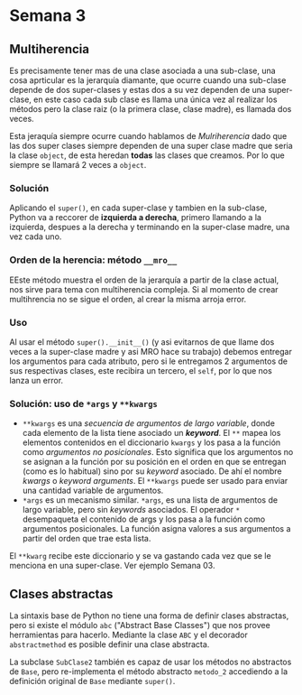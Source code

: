 # Semana 3

## Multiherencia

Es precisamente tener mas de una clase asociada a una sub-clase, una cosa aprticular es la jerarquía diamante, que ocurre cuando una sub-clase depende de dos super-clases y estas dos a su vez dependen de una super-clase, en este caso cada sub clase es llama una única vez al realizar los métodos pero la clase raiz (o la primera clase, clase madre), es llamada dos veces.

Esta jeraquía siempre ocurre cuando hablamos de *Mulriherencia* dado que las dos super clases siempre dependen de una super clase madre que seria la clase ```object```, de esta heredan **todas** las clases que creamos. Por lo que siempre se llamará 2 veces a `object`.

### Solución

Aplicando el `super()`, en cada super-clase y tambien en la sub-clase, Python va a reccorer de **izquierda a derecha**, primero llamando a la izquierda, despues a la derecha y terminando en la super-clase madre, una vez cada uno.

### Orden de la herencia: método `__mro__`

EEste método muestra el orden de la jerarquía a partir de la clase actual, nos sirve para tema con multiherencia compleja. Si al momento de crear multihrencia no se sigue el orden, al crear la misma arroja error.

### Uso

Al usar el método `super().__init__()` (y asi evitarnos de que llame dos veces a la super-clase madre y asi MRO hace su trabajo) debemos entregar los argumentos para cada atributo, pero si le entregamos 2 argumentos de sus respectivas clases, este recibira un tercero, el `self`, por lo que nos lanza un error.

### Solución: uso de `*args` y `**kwargs`

* `**kwargs` es una *secuencia de argumentos de largo variable*, donde cada elemento de la lista tiene asociado un ***keyword***. El `**` mapea los elementos contenidos en el diccionario `kwargs` y los pasa a la función como _argumentos no posicionales_. Esto significa que los argumentos no se asignan a la función por su posición en el orden en que se entregan (como es lo habitual) sino por su _keyword_ asociado. De ahí el nombre _kwargs_ o _keyword arguments_. El `**kwargs` puede ser usado para enviar una cantidad variable de argumentos.
* `*args` es un mecanismo similar. `*args`, es una lista de argumentos de largo variable, pero sin *keywords* asociados. El operador `*` desempaqueta el contenido de args y los pasa a la función como argumentos posicionales. La función asigna valores a sus argumentos a partir del orden que trae esta lista.

El `**kwarg` recibe este diccionario y se va gastando cada vez que se le menciona en una super-clase. Ver ejemplo Semana 03.

## Clases abstractas

La sintaxis base de Python no tiene una forma de definir clases abstractas, pero si existe el módulo `abc` ("Abstract Base Classes") que nos provee herramientas para hacerlo. Mediante la clase `ABC` y el decorador `abstractmethod` es posible definir una clase abstracta.

La subclase `SubClase2` también es capaz de usar los métodos no abstractos de `Base`, pero re-implementa el método abstracto `metodo_2` accediendo a la definición original de `Base` mediante `super()`.
